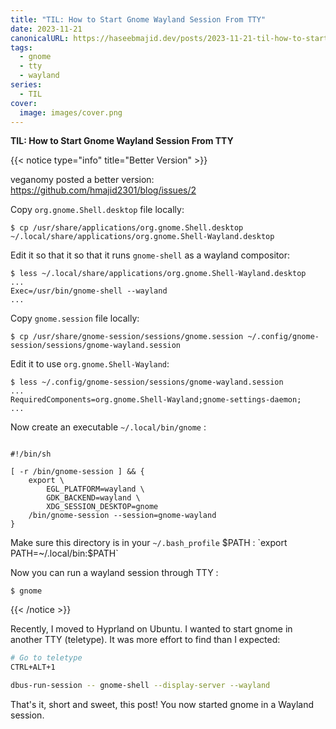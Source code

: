 ```yaml
---
title: "TIL: How to Start Gnome Wayland Session From TTY"
date: 2023-11-21
canonicalURL: https://haseebmajid.dev/posts/2023-11-21-til-how-to-start-gnome-wayland-session-from-tty
tags:
  - gnome
  - tty
  - wayland
series:
  - TIL
cover:
  image: images/cover.png
---
```


**TIL: How to Start Gnome Wayland Session From TTY**

{{< notice type="info" title="Better Version" >}}

veganomy posted a better version: https://github.com/hmajid2301/blog/issues/2

Copy `org.gnome.Shell.desktop` file locally:

```
$ cp /usr/share/applications/org.gnome.Shell.desktop ~/.local/share/applications/org.gnome.Shell-Wayland.desktop
```

Edit it so that it so that it runs `gnome-shell` as a wayland compositor:

```
$ less ~/.local/share/applications/org.gnome.Shell-Wayland.desktop
...
Exec=/usr/bin/gnome-shell --wayland
...
```

Copy `gnome.session` file locally:

```
$ cp /usr/share/gnome-session/sessions/gnome.session ~/.config/gnome-session/sessions/gnome-wayland.session
```

Edit it to use `org.gnome.Shell-Wayland`:

```
$ less ~/.config/gnome-session/sessions/gnome-wayland.session
...
RequiredComponents=org.gnome.Shell-Wayland;gnome-settings-daemon;
...
```
Now create an executable `~/.local/bin/gnome` :
```

#!/bin/sh

[ -r /bin/gnome-session ] && {
	export \
		EGL_PLATFORM=wayland \
		GDK_BACKEND=wayland \
		XDG_SESSION_DESKTOP=gnome
	/bin/gnome-session --session=gnome-wayland
}
```

Make sure this directory is in your `~/.bash_profile` $PATH : `export PATH=~/.local/bin:$PATH`

Now you can run a wayland session through TTY :
```
$ gnome
```
{{< /notice >}}

Recently, I moved to Hyprland on Ubuntu. I wanted to start gnome in another TTY (teletype). It was more effort to find than I expected:

```bash
# Go to teletype
CTRL+ALT+1

dbus-run-session -- gnome-shell --display-server --wayland
```

That's it, short and sweet, this post! You now started gnome in a Wayland session.
